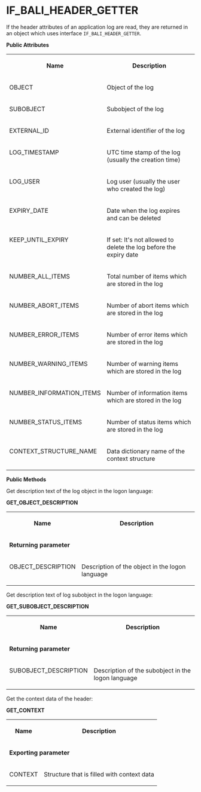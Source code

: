 <!-- loio759b29b4509841bcb381212621bef9c2 -->

# IF\_BALI\_HEADER\_GETTER

If the header attributes of an application log are read, they are returned in an object which uses interface `IF_BALI_HEADER_GETTER`.

**Public Attributes**


<table>
<tr>
<th valign="top">

Name

</th>
<th valign="top">

Description

</th>
</tr>
<tr>
<td valign="top">

OBJECT

</td>
<td valign="top">

Object of the log

</td>
</tr>
<tr>
<td valign="top">

SUBOBJECT

</td>
<td valign="top">

Subobject of the log

</td>
</tr>
<tr>
<td valign="top">

EXTERNAL\_ID

</td>
<td valign="top">

External identifier of the log

</td>
</tr>
<tr>
<td valign="top">

LOG\_TIMESTAMP

</td>
<td valign="top">

UTC time stamp of the log \(usually the creation time\)

</td>
</tr>
<tr>
<td valign="top">

LOG\_USER

</td>
<td valign="top">

Log user \(usually the user who created the log\)

</td>
</tr>
<tr>
<td valign="top">

EXPIRY\_DATE

</td>
<td valign="top">

Date when the log expires and can be deleted

</td>
</tr>
<tr>
<td valign="top">

KEEP\_UNTIL\_EXPIRY

</td>
<td valign="top">

If set: It's not allowed to delete the log before the expiry date

</td>
</tr>
<tr>
<td valign="top">

NUMBER\_ALL\_ITEMS

</td>
<td valign="top">

Total number of items which are stored in the log

</td>
</tr>
<tr>
<td valign="top">

NUMBER\_ABORT\_ITEMS

</td>
<td valign="top">

Number of abort items which are stored in the log

</td>
</tr>
<tr>
<td valign="top">

NUMBER\_ERROR\_ITEMS

</td>
<td valign="top">

Number of error items which are stored in the log

</td>
</tr>
<tr>
<td valign="top">

NUMBER\_WARNING\_ITEMS

</td>
<td valign="top">

Number of warning items which are stored in the log

</td>
</tr>
<tr>
<td valign="top">

NUMBER\_INFORMATION\_ITEMS

</td>
<td valign="top">

Number of information items which are stored in the log

</td>
</tr>
<tr>
<td valign="top">

NUMBER\_STATUS\_ITEMS

</td>
<td valign="top">

Number of status items which are stored in the log

</td>
</tr>
<tr>
<td valign="top">

CONTEXT\_STRUCTURE\_NAME

</td>
<td valign="top">

Data dictionary name of the context structure

</td>
</tr>
</table>

**Public Methods**



Get description text of the log object in the logon language:

**GET\_OBJECT\_DESCRIPTION**


<table>
<tr>
<th valign="top">

Name

</th>
<th valign="top">

Description

</th>
</tr>
<tr>
<td valign="top" colspan="2">

**Returning parameter**

</td>
</tr>
<tr>
<td valign="top">

OBJECT\_DESCRIPTION

</td>
<td valign="top">

Description of the object in the logon language

</td>
</tr>
</table>



Get description text of log subobject in the logon language:

**GET\_SUBOBJECT\_DESCRIPTION**


<table>
<tr>
<th valign="top">

Name

</th>
<th valign="top">

Description

</th>
</tr>
<tr>
<td valign="top" colspan="2">

**Returning parameter**

</td>
</tr>
<tr>
<td valign="top">

SUBOBJECT\_DESCRIPTION

</td>
<td valign="top">

Description of the subobject in the logon language

</td>
</tr>
</table>



Get the context data of the header:

**GET\_CONTEXT**


<table>
<tr>
<th valign="top">

Name

</th>
<th valign="top">

Description

</th>
</tr>
<tr>
<td valign="top" colspan="2">

**Exporting parameter**

</td>
</tr>
<tr>
<td valign="top">

CONTEXT

</td>
<td valign="top">

Structure that is filled with context data

</td>
</tr>
</table>

